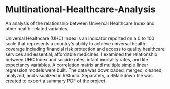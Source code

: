 # Multinational-Healthcare-Analysis
An analysis of the relationship between Universal Healthcare Index and other health-related variables.

Universal Healthcare (UHC) Index is an indicator reported on a 0 to 100 scale that represents a country's ability to achieve universal health coverage including financial risk protection and access to quality healthcare services and essential, affordable medicines. I examined the relationship between UHC Index and suicide rates, infant mortality rates, and life expectancy variables. A correlation matrix and multiple simple linear regression models were built. The data was downloaded, merged, cleaned, analyzed, and visualized in RStudio. Separately, a RMarkdown file was created to export a summary PDF of the project.
